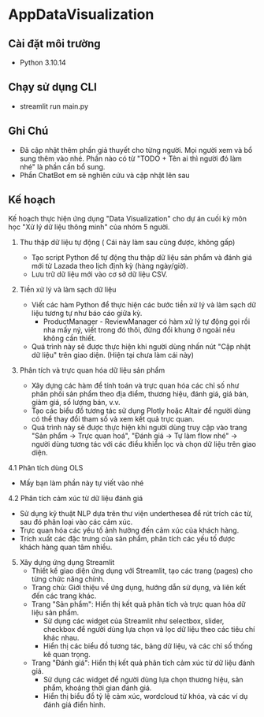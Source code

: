 # AppDataVisualization

## Cài đặt môi trường
- Python 3.10.14
## Chạy sử dụng CLI
- streamlit run main.py

## Ghi Chú
- Đã cập nhật thêm phần giả thuyết cho từng người. Mọi người xem và bổ sung thêm vào nhé. Phần nào có từ "TODO + Tên ai thì người đó làm nhé" là phần cần bổ sung.
- Phần ChatBot em sẽ nghiên cứu và cập nhật lên sau

## Kế hoạch
Kế hoạch thực hiện ứng dụng "Data Visualization" cho dự án cuối kỳ môn học "Xử lý dữ liệu thông minh" của nhóm 5 người.

1. Thu thập dữ liệu tự động ( Cái này làm sau cũng được, không gấp)
   - Tạo script Python để tự động thu thập dữ liệu sản phẩm và đánh giá mới từ Lazada theo lịch định kỳ (hàng ngày/giờ).
   - Lưu trữ dữ liệu mới vào cơ sở dữ liệu CSV.

2. Tiền xử lý và làm sạch dữ liệu
   - Viết các hàm Python để thực hiện các bước tiền xử lý và làm sạch dữ liệu tương tự như báo cáo giữa kỳ.
     - ProductManager - ReviewManager có hàm xử lý tự động gọi rồi nha mấy ný, viết trong đó thôi, đừng đổi khung ở ngoài nếu không cần thiết.
   - Quá trình này sẽ được thực hiện khi người dùng nhấn nút "Cập nhật dữ liệu" trên giao diện. (Hiện tại chưa làm cái này)

3. Phân tích và trực quan hóa dữ liệu sản phẩm
   - Xây dựng các hàm để tính toán và trực quan hóa các chỉ số như phân phối sản phẩm theo địa điểm, thương hiệu, đánh giá, giá bán, giảm giá, số lượng bán, v.v.
   - Tạo các biểu đồ tương tác sử dụng Plotly hoặc Altair để người dùng có thể thay đổi tham số và xem kết quả trực quan.
   - Quá trình này sẽ được thực hiện khi người dùng truy cập vào trang "Sản phẩm -> Trực quan hoá", "Đánh giá -> Tự làm flow nhé" -> người dùng tương tác với các điều khiển lọc và chọn dữ liệu trên giao diện.

4.1 Phân tích dùng OLS
   - Mấy bạn làm phần này tự viết vào nhé

4.2 Phân tích cảm xúc từ dữ liệu đánh giá
   - Sử dụng kỹ thuật NLP dựa trên thư viện underthesea để rút trích các từ, sau đó phân loại vào các cảm xúc.
   - Trực quan hóa các yếu tố ảnh hưởng đến cảm xúc của khách hàng.
   - Trích xuất các đặc trưng của sản phẩm, phân tích các yếu tố được khách hàng quan tâm nhiều.
   
5. Xây dựng ứng dụng Streamlit
   - Thiết kế giao diện ứng dụng với Streamlit, tạo các trang (pages) cho từng chức năng chính.
   - Trang chủ: Giới thiệu về ứng dụng, hướng dẫn sử dụng, và liên kết đến các trang khác.
   - Trang "Sản phẩm": Hiển thị kết quả phân tích và trực quan hóa dữ liệu sản phẩm.
     - Sử dụng các widget của Streamlit như selectbox, slider, checkbox để người dùng lựa chọn và lọc dữ liệu theo các tiêu chí khác nhau.
     - Hiển thị các biểu đồ tương tác, bảng dữ liệu, và các chỉ số thống kê quan trọng.
   - Trang "Đánh giá": Hiển thị kết quả phân tích cảm xúc từ dữ liệu đánh giá.
     - Sử dụng các widget để người dùng lựa chọn thương hiệu, sản phẩm, khoảng thời gian đánh giá.
     - Hiển thị biểu đồ tỷ lệ cảm xúc, wordcloud từ khóa, và các ví dụ đánh giá điển hình.
